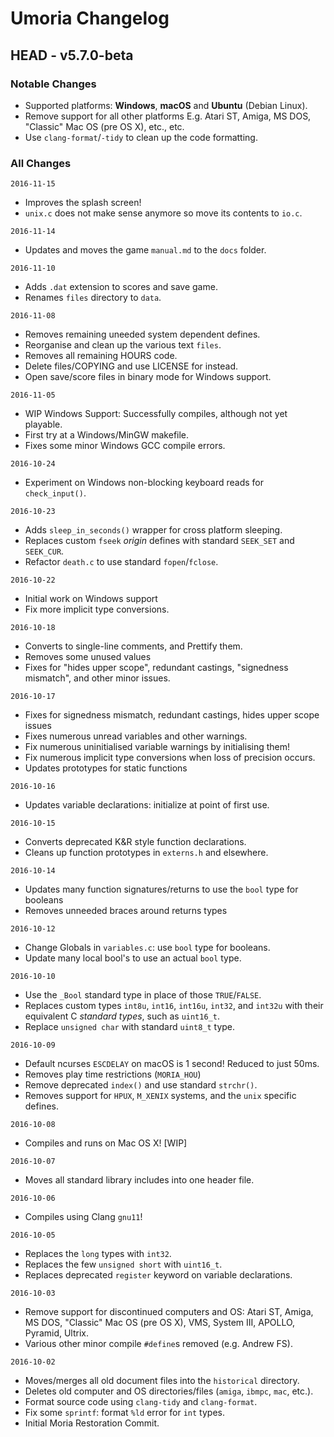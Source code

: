 # Umoria Changelog

## HEAD - v5.7.0-beta

### Notable Changes

- Supported platforms: **Windows**, **macOS** and **Ubuntu** (Debian Linux).
- Remove support for all other platforms E.g. Atari ST, Amiga,
  MS DOS, "Classic" Mac OS (pre OS X), etc., etc.
- Use `clang-format`/`-tidy` to clean up the code formatting.


### All Changes


`2016-11-15`

- Improves the splash screen!
- `unix.c` does not make sense anymore so move its contents to `io.c`.


`2016-11-14`

- Updates and moves the game `manual.md` to the `docs` folder.


`2016-11-10`

- Adds `.dat` extension to scores and save game.
- Renames `files` directory to `data`.


`2016-11-08`

- Removes remaining uneeded system dependent defines.
- Reorganise and clean up the various text `files`.
- Removes all remaining HOURS code.
- Delete files/COPYING and use LICENSE for instead.
- Open save/score files in binary mode for Windows support.


`2016-11-05`

- WIP Windows Support: Successfully compiles, although not yet playable.
- First try at a Windows/MinGW makefile.
- Fixes some minor Windows GCC compile errors.


`2016-10-24`

- Experiment on Windows non-blocking keyboard reads for `check_input()`.


`2016-10-23`

- Adds `sleep_in_seconds()` wrapper for cross platform sleeping.
- Replaces custom `fseek` _origin_ defines with standard `SEEK_SET` and `SEEK_CUR`.
- Refactor `death.c` to use standard `fopen`/`fclose`.


`2016-10-22`

- Initial work on Windows support
- Fix more implicit type conversions.


`2016-10-18`

- Converts to single-line comments, and Prettify them.
- Removes some unused values
- Fixes for "hides upper scope", redundant castings, "signedness mismatch",
  and other minor issues.


`2016-10-17`

- Fixes for signedness mismatch, redundant castings, hides upper scope issues
- Fixes numerous unread variables and other warnings.
- Fix numerous uninitialised variable warnings by initialising them!
- Fix numerous implicit type conversions when loss of precision occurs.
- Updates prototypes for static functions



`2016-10-16`

- Updates variable declarations: initialize at point of first use.


`2016-10-15`

- Converts deprecated K&R style function declarations.
- Cleans up function prototypes in `externs.h` and elsewhere.


`2016-10-14`

- Updates many function signatures/returns to use the `bool` type for booleans
- Removes unneeded braces around returns types


`2016-10-12`

- Change Globals in `variables.c`: use `bool` type for booleans.
- Update many local bool's to use an actual `bool` type.


`2016-10-10`

- Use the `_Bool` standard type in place of those `TRUE`/`FALSE`.
- Replaces custom types `int8u`, `int16`, `int16u`, `int32`, and `int32u`
  with their equivalent C _standard types_, such as `uint16_t`.
- Replace `unsigned char` with standard `uint8_t` type.


`2016-10-09`

- Default ncurses `ESCDELAY` on macOS is 1 second! Reduced to just 50ms.
- Removes play time restrictions (`MORIA_HOU`)
- Remove deprecated `index()` and use standard `strchr()`.
- Removes support for `HPUX`, `M_XENIX` systems, and the `unix` specific defines.


`2016-10-08`

- Compiles and runs on Mac OS X! [WIP]


`2016-10-07`

- Moves all standard library includes into one header file.


`2016-10-06`

- Compiles using Clang `gnu11`!


`2016-10-05`

- Replaces the `long` types with `int32`.
- Replaces the few `unsigned short` with `uint16_t`.
- Replaces deprecated `register` keyword on variable declarations.


`2016-10-03`

- Remove support for discontinued computers and OS: Atari ST, Amiga, MS DOS,
  "Classic" Mac OS (pre OS X), VMS, System III, APOLLO, Pyramid, Ultrix.
- Various other minor compile `#define`s removed (e.g. Andrew FS).


`2016-10-02`

- Moves/merges all old document files into the `historical` directory.
- Deletes old computer and OS directories/files (`amiga`, `ibmpc`, `mac`, etc.).
- Format source code using `clang-tidy` and `clang-format`.
- Fix some `sprintf`: format `%ld` error for `int` types.
- Initial Moria Restoration Commit.
